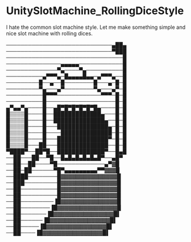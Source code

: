 # UnitySlotMachine_RollingDiceStyle
 I hate the common slot machine style. Let me make something simple and nice slot machine with rolling dices.



─────────────────────────────▄██▄
─────────────────────────────▀███
────────────────────────────────█
───────────────▄▄▄▄▄────────────█
──────────────▀▄────▀▄──────────█
──────────▄▀▀▀▄─█▄▄▄▄█▄▄─▄▀▀▀▄──█
─────────█──▄──█────────█───▄─█─█
─────────▀▄───▄▀────────▀▄───▄▀─█
──────────█▀▀▀────────────▀▀▀─█─█
──────────█───────────────────█─█
▄▀▄▄▀▄────█──▄█▀█▀█▀█▀█▀█▄────█─█
█▒▒▒▒█────█──█████████████▄───█─█
█▒▒▒▒█────█──██████████████▄──█─█
█▒▒▒▒█────█───██████████████▄─█─█
█▒▒▒▒█────█────██████████████─█─█
█▒▒▒▒█────█───██████████████▀─█─█
█▒▒▒▒█───██───██████████████──█─█
▀████▀──██▀█──█████████████▀──█▄█
──██───██──▀█──█▄█▄█▄█▄█▄█▀──▄█▀
──██──██────▀█─────────────▄▀▓█
──██─██──────▀█▀▄▄▄▄▄▄▄▄▄▀▀▓▓▓█
──████────────█▓▓▓▓▓▓▓▓▓▓▓▓▓▓▓█
──███─────────█▓▓▓▓▓▓▓▓▓▓▓▓▓▓▓█
──██──────────█▓▓▓▓▓▓▓▓▓▓▓▓▓▓▓█
──██──────────█▓▓▓▓▓▓▓▓▓▓▓▓▓▓▓█
──██─────────▐█▓▓▓▓▓▓▓▓▓▓▓▓▓▓▓█
──██────────▐█▓▓▓▓▓▓▓▓▓▓▓▓▓▓▓▓█
──██───────▐█▓▓▓▓▓▓▓▓▓▓▓▓▓▓▓▓█▌
──██──────▐█▓▓▓▓▓▓▓▓▓▓▓▓▓▓▓▓█▌
──██─────▐█▓▓▓▓▓▓▓▓▓▓▓▓▓▓▓▓█▌
──██────▐█▓▓▓▓▓▓▓▓▓▓▓▓▓▓▓▓█▌
